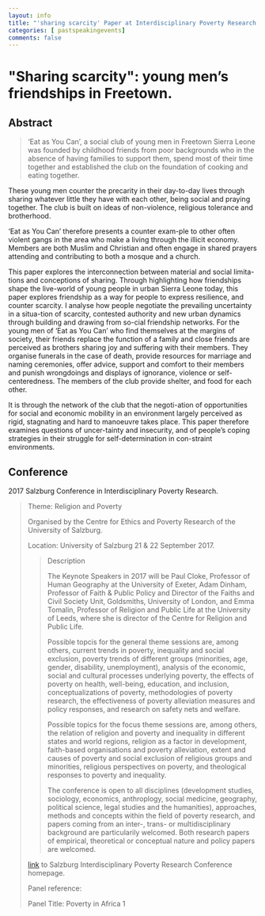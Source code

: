 ```yaml
---
layout: info
title: "'sharing scarcity' Paper at Interdisciplinary Poverty Research Conference. Salzburg. 21 & 22 September 2017."
categories: [ pastspeakingevents]
comments: false
---
```

# \"Sharing scarcity\": young men’s friendships in Freetown.

## Abstract

> ‘Eat as You Can’, a social club of young men in Freetown Sierra Leone was founded by childhood friends from poor backgrounds who in the absence of having families to support them, spend most of their time together and established the club on the foundation of cooking and eating together. 

These young men counter the precarity in their day-to-day lives through sharing whatever little they have with each other, being social and praying together. 
The club is built on ideas of non-violence, religious tolerance and brotherhood. 

‘Eat as You Can’ therefore presents a counter exam-ple to other often violent gangs in the area who make a living through the illicit economy. 
Members are both Muslim and Christian and often engage in shared prayers attending and contributing to both a mosque and a church. 

This paper explores the interconnection between material and social limita-tions and conceptions of sharing. Through highlighting how friendships shape the live-world of young people in urban Sierra Leone today, this paper explores friendship as a way for people to express resilience, and counter scarcity. 
I analyse how people negotiate the prevailing uncertainty in a situa-tion of scarcity, contested authority and new urban dynamics through building and drawing from so-cial friendship networks. 
For the young men of ‘Eat as You Can’ who find themselves at the margins of society, their friends replace the function of a family and close friends are perceived as brothers sharing joy and suffering with their members. 
They organise funerals in the case of death, provide resources for marriage and naming ceremonies, offer advice, support and comfort to their members and punish wrongdoings and displays of ignorance, violence or self-centeredness. 
The members of the club provide shelter, and food for each other. 

It is through the network of the club that the negoti-ation of opportunities for social and economic mobility in an environment largely perceived as rigid, stagnating and hard to manoeuvre takes place. 
This paper therefore examines questions of uncer-tainty and insecurity, and of people’s coping strategies in their struggle for self-determination in con-straint environments.


## Conference
2017 Salzburg Conference in Interdisciplinary Poverty Research. 

>Theme: Religion and Poverty 
>
>Organised by the Centre for Ethics and Poverty Research of the University of Salzburg. 
>
>Location: University of Salzburg 21 & 22 September 2017.
>
>>Description
>>
>>The Keynote Speakers in 2017 will be Paul Cloke, Professor of Human Geography at the University of Exeter, Adam Dinham, Professor of Faith & Public Policy and Director of the Faiths and Civil Society Unit, Goldsmiths, University of London, and Emma Tomalin, Professor of Religion and Public Life at the University of Leeds, where she is director of the Centre for Religion and Public Life.
>>
>>Possible topcis for the general theme sessions are, among others, current trends in poverty, inequality and social exclusion, poverty trends of different groups (minorities, age, gender, disability, unemployment), analysis of the economic, social and cultural processes underlying poverty, the effects of poverty on health, well-being, education, and inclusion, conceptualizations of poverty, methodologies of poverty research, the effectiveness of poverty alleviation measures and policy responses, and research on safety nets and welfare.
>>
>>Possible topics for the focus theme sessions are, among others, the relation of religion and poverty and inequality in different states and world regions, religion as a factor in development, faith-based organisations and poverty alleviation, extent and causes of poverty and social exclusion of religious groups and minorities, religious perspectives on poverty, and theological responses to poverty and inequality.
>>
>>The conference is open to all disciplines (development studies, sociology, economics, anthroplogy, social medicine, geography, political science, legal studies and the humanities), approaches, methods and concepts within the field of poverty research, and papers coming from an inter-, trans- or multidisciplinary background are particularily welcomed. Both research papers of empirical, theoretical or conceptual nature and policy papers are welcomed.
>
> [link](http://www.poverty-conference.org/) to Salzburg Interdisciplinary Poverty Research Conference homepage.
>
> Panel reference: 
>
> Panel Title: Poverty in Africa 1